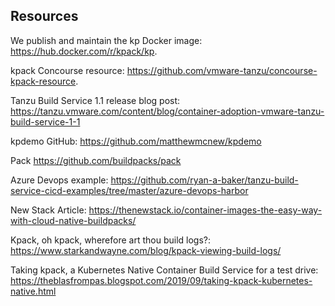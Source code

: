 ## Resources

We publish and maintain the kp Docker image: https://hub.docker.com/r/kpack/kp.

kpack Concourse resource: https://github.com/vmware-tanzu/concourse-kpack-resource.

Tanzu Build Service 1.1 release blog post: https://tanzu.vmware.com/content/blog/container-adoption-vmware-tanzu-build-service-1-1

kpdemo GitHub: https://github.com/matthewmcnew/kpdemo

Pack https://github.com/buildpacks/pack

Azure Devops example: https://github.com/ryan-a-baker/tanzu-build-service-cicd-examples/tree/master/azure-devops-harbor

New Stack Article: https://thenewstack.io/container-images-the-easy-way-with-cloud-native-buildpacks/

Kpack, oh kpack, wherefore art thou build logs?: https://www.starkandwayne.com/blog/kpack-viewing-build-logs/

Taking kpack, a Kubernetes Native Container Build Service for a test drive: https://theblasfrompas.blogspot.com/2019/09/taking-kpack-kubernetes-native.html
